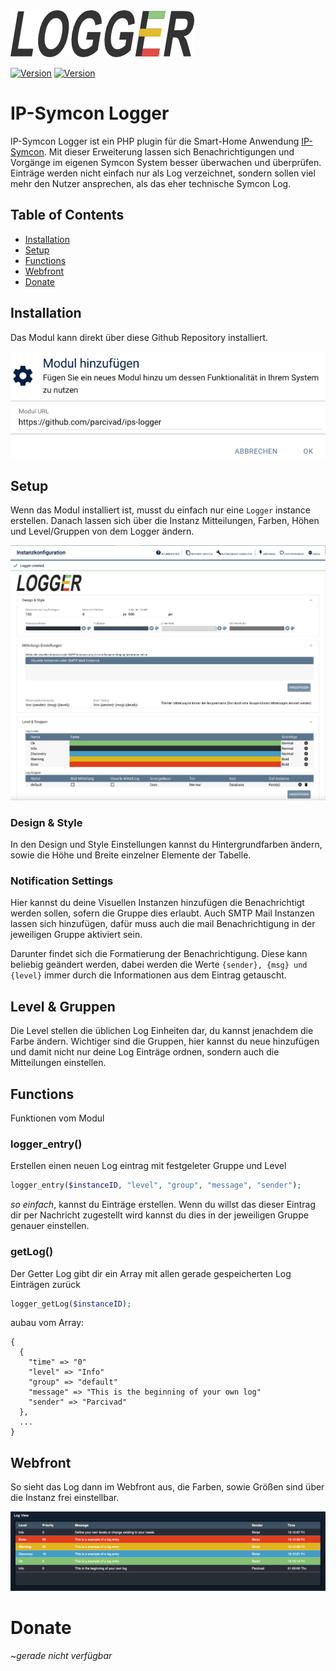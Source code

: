 <img width="auto" height="auto" src="https://github.com/parcivad/ips-logger/blob/main/imgs/logger.png?raw=true">

[![Version](https://img.shields.io/badge/Symcon-PHP--Modul-red.svg?style=flat-square)](https://www.symcon.de/service/dokumentation/entwicklerbereich/sdk-tools/sdk-php/)
[![Version](https://img.shields.io/badge/Symcon%20Version-6.0%20%3E-brightgreen.svg?style=flat-square)](https://www.symcon.de/produkt/)

# IP-Symcon Logger
IP-Symcon Logger ist ein PHP plugin für die Smart-Home Anwendung [IP-Symcon](https://www.symcon.de). Mit dieser Erweiterung lassen sich Benachrichtigungen und Vorgänge im eigenen Symcon System besser überwachen und überprüfen. Einträge werden nicht einfach nur als Log verzeichnet, sondern sollen viel mehr den Nutzer ansprechen, als das eher technische Symcon Log.

## Table of Contents

- [Installation](#installation)
- [Setup](#setup)
- [Functions](#functions)
- [Webfront](#webfront)
- [Donate](#donate)

## Installation
Das Modul kann direkt über diese Github Repository installiert.
<p align="left">
  <img width="auto" height="auto" src="https://github.com/parcivad/ips-logger/blob/main/imgs/install.png?raw=true">
</p>

## Setup
Wenn das Modul installiert ist, musst du einfach nur eine `Logger` instance erstellen. Danach lassen sich über die Instanz Mitteilungen, Farben, Höhen und Level/Gruppen von dem Logger ändern.
<p align="center">
  <img width="auto" height="auto" src="https://github.com/parcivad/ips-logger/blob/main/imgs/instance.png?raw=true">
</p>

### Design & Style
In den Design und Style Einstellungen kannst du Hintergrundfarben ändern, sowie die Höhe und Breite einzelner Elemente der Tabelle.

### Notification Settings
Hier kannst du deine Visuellen Instanzen hinzufügen die Benachrichtigt werden sollen, sofern die Gruppe dies erlaubt. Auch SMTP Mail Instanzen lassen sich hinzufügen, dafür muss auch die mail Benachrichtigung in der jeweiligen Gruppe aktiviert sein.

Darunter findet sich die Formatierung der Benachrichtigung. Diese kann beliebig geändert werden, dabei werden die Werte `{sender}, {msg} und {level}` immer durch die Informationen aus dem Eintrag getauscht.

## Level & Gruppen
Die Level stellen die üblichen Log Einheiten dar, du kannst jenachdem die Farbe ändern. Wichtiger sind die Gruppen, hier kannst du neue hinzufügen und damit nicht nur deine Log Einträge ordnen, sondern auch die Mitteilungen einstellen.

## Functions
Funktionen vom Modul

### logger_entry()
Erstellen einen neuen Log eintrag mit festgeleter Gruppe und Level
```php
logger_entry($instanceID, "level", "group", "message", "sender");
```
_so einfach_, kannst du Einträge erstellen. Wenn du willst das dieser Eintrag dir per Nachricht zugestellt wird kannst du dies in der jeweiligen Gruppe genauer einstellen.

### getLog()
Der Getter Log gibt dir ein Array mit allen gerade gespeicherten Log Einträgen zurück
```php
logger_getLog($instanceID);
```
aubau vom Array:
```array
{  
  {
    "time" => "0"
    "level" => "Info"
    "group" => "default"
    "message" => "This is the beginning of your own log"
    "sender" => "Parcivad"
  },
  ...
}
```
## Webfront
So sieht das Log dann im Webfront aus, die Farben, sowie Größen sind über die Instanz frei einstellbar.
<p align="center">
  <img width="auto" height="auto" src="https://github.com/parcivad/ips-logger/blob/main/imgs/webfront.png?raw=true">
</p>

# Donate
~_gerade nicht verfügbar_
